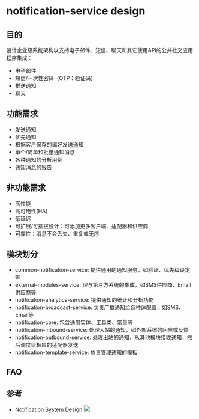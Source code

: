 # notification-service design

## 目的

设计企业级系统架构以支持电子邮件、短信、聊天和其它使用API的公共社交应用程序集成：

* 电子邮件
* 短信/一次性密码（OTP：验证码）
* 推送通知
* 聊天

## 功能需求

* 发送通知
* 优先通知
* 根据客户保存的偏好发送通知
* 单个/简单和批量通知消息
* 各种通知的分析用例
* 通知消息的报告

## 非功能需求

* 高性能
* 高可用性(HA)
* 低延迟
* 可扩展/可插拔设计：可添加更多客户端、适配器和供应商
* 可靠性：消息不会丢失、重复或无序

## 模块划分

* common-notification-service: 提供通用的通知服务，如验证、优先级设定等
* external-modules-service: 理与第三方系统的集成，如SMS供应商、Email供应商等
* notification-analytics-service: 提供通知的统计和分析功能
* notification-broadcast-service: 负责广播通知给各种适配器，如SMS、Email等
* notification-core: 包含通用实体、工具类、常量等
* notification-inbound-service: 处理入站的通知，如外部系统的回应或反馈
* notification-outbound-service: 处理出站的通知，从其他模块接收通知，然后调度给相应的适配器发送
* notification-template-service: 负责管理通知的模板

## FAQ


## 参考

* [Notification System Design](https://cloudificationzone.com/2021/08/13/notification-system-design/)
  <img src="docs/deep-dive/architecture.png">



